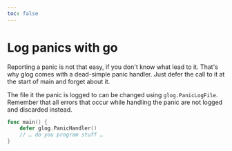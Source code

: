 ```yaml
---
toc: false
---
```


# Log panics with go

Reporting a panic is not that easy, if you don't know what lead to it.
That's why glog comes with a dead-simple panic handler. Just defer the
call to it at the start of main and forget about it.

The file it the panic is logged to can be changed using
`glog.PanicLogFile`.  Remember that all errors that occur while
handling the panic are not logged and discarded instead.

```go
func main() {
	defer glog.PanicHandler()
	// … do you program stuff …
}
```


